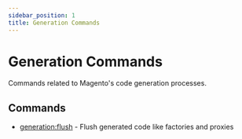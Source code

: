 ```yaml
---
sidebar_position: 1
title: Generation Commands
---
```


# Generation Commands

Commands related to Magento's code generation processes.

## Commands

- [generation:flush](./generation-flush-command.md) - Flush generated code like factories and proxies
